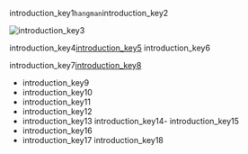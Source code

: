 introduction_key1`hangman`introduction_key2

![introduction_key3](https://merakidebug.s3.ap-south-1.amazonaws.com/course_images/hangman/assets/hangman.png)

introduction_key4[introduction_key5](https://hangmanwordgame.com)
introduction_key6

introduction_key7[introduction_key8](https://www.youtube.com/watch?v=H4c9QEWsLmo)


- introduction_key9
- introduction_key10
- introduction_key11
- introduction_key12
- introduction_key13
introduction_key14- introduction_key15
- introduction_key16
- introduction_key17
introduction_key18